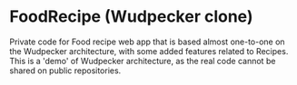 # FoodRecipe (Wudpecker clone)
Private code for Food recipe web app that is based almost one-to-one on the Wudpecker architecture, with some added features related to Recipes.
This is a 'demo' of Wudpecker architecture, as the real code cannot be shared on public repositories.
